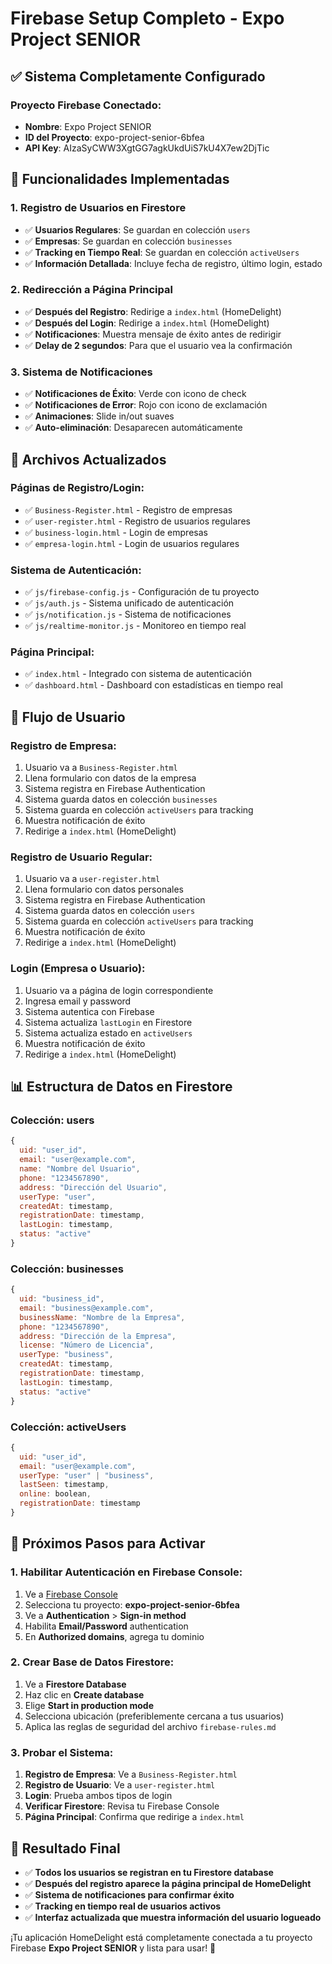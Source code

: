 # Firebase Setup Completo - Expo Project SENIOR

## ✅ Sistema Completamente Configurado

### **Proyecto Firebase Conectado:**
- **Nombre**: Expo Project SENIOR
- **ID del Proyecto**: expo-project-senior-6bfea
- **API Key**: AIzaSyCWW3XgtGG7agkUkdUiS7kU4X7ew2DjTic

## 🎯 **Funcionalidades Implementadas**

### **1. Registro de Usuarios en Firestore**
- ✅ **Usuarios Regulares**: Se guardan en colección `users`
- ✅ **Empresas**: Se guardan en colección `businesses`
- ✅ **Tracking en Tiempo Real**: Se guardan en colección `activeUsers`
- ✅ **Información Detallada**: Incluye fecha de registro, último login, estado

### **2. Redirección a Página Principal**
- ✅ **Después del Registro**: Redirige a `index.html` (HomeDelight)
- ✅ **Después del Login**: Redirige a `index.html` (HomeDelight)
- ✅ **Notificaciones**: Muestra mensaje de éxito antes de redirigir
- ✅ **Delay de 2 segundos**: Para que el usuario vea la confirmación

### **3. Sistema de Notificaciones**
- ✅ **Notificaciones de Éxito**: Verde con icono de check
- ✅ **Notificaciones de Error**: Rojo con icono de exclamación
- ✅ **Animaciones**: Slide in/out suaves
- ✅ **Auto-eliminación**: Desaparecen automáticamente

## 📁 **Archivos Actualizados**

### **Páginas de Registro/Login:**
- ✅ `Business-Register.html` - Registro de empresas
- ✅ `user-register.html` - Registro de usuarios regulares
- ✅ `business-login.html` - Login de empresas
- ✅ `empresa-login.html` - Login de usuarios regulares

### **Sistema de Autenticación:**
- ✅ `js/firebase-config.js` - Configuración de tu proyecto
- ✅ `js/auth.js` - Sistema unificado de autenticación
- ✅ `js/notification.js` - Sistema de notificaciones
- ✅ `js/realtime-monitor.js` - Monitoreo en tiempo real

### **Página Principal:**
- ✅ `index.html` - Integrado con sistema de autenticación
- ✅ `dashboard.html` - Dashboard con estadísticas en tiempo real

## 🔄 **Flujo de Usuario**

### **Registro de Empresa:**
1. Usuario va a `Business-Register.html`
2. Llena formulario con datos de la empresa
3. Sistema registra en Firebase Authentication
4. Sistema guarda datos en colección `businesses`
5. Sistema guarda en colección `activeUsers` para tracking
6. Muestra notificación de éxito
7. Redirige a `index.html` (HomeDelight)

### **Registro de Usuario Regular:**
1. Usuario va a `user-register.html`
2. Llena formulario con datos personales
3. Sistema registra en Firebase Authentication
4. Sistema guarda datos en colección `users`
5. Sistema guarda en colección `activeUsers` para tracking
6. Muestra notificación de éxito
7. Redirige a `index.html` (HomeDelight)

### **Login (Empresa o Usuario):**
1. Usuario va a página de login correspondiente
2. Ingresa email y password
3. Sistema autentica con Firebase
4. Sistema actualiza `lastLogin` en Firestore
5. Sistema actualiza estado en `activeUsers`
6. Muestra notificación de éxito
7. Redirige a `index.html` (HomeDelight)

## 📊 **Estructura de Datos en Firestore**

### **Colección: users**
```javascript
{
  uid: "user_id",
  email: "user@example.com",
  name: "Nombre del Usuario",
  phone: "1234567890",
  address: "Dirección del Usuario",
  userType: "user",
  createdAt: timestamp,
  registrationDate: timestamp,
  lastLogin: timestamp,
  status: "active"
}
```

### **Colección: businesses**
```javascript
{
  uid: "business_id",
  email: "business@example.com",
  businessName: "Nombre de la Empresa",
  phone: "1234567890",
  address: "Dirección de la Empresa",
  license: "Número de Licencia",
  userType: "business",
  createdAt: timestamp,
  registrationDate: timestamp,
  lastLogin: timestamp,
  status: "active"
}
```

### **Colección: activeUsers**
```javascript
{
  uid: "user_id",
  email: "user@example.com",
  userType: "user" | "business",
  lastSeen: timestamp,
  online: boolean,
  registrationDate: timestamp
}
```

## 🚀 **Próximos Pasos para Activar**

### **1. Habilitar Autenticación en Firebase Console:**
1. Ve a [Firebase Console](https://console.firebase.google.com/)
2. Selecciona tu proyecto: **expo-project-senior-6bfea**
3. Ve a **Authentication** > **Sign-in method**
4. Habilita **Email/Password** authentication
5. En **Authorized domains**, agrega tu dominio

### **2. Crear Base de Datos Firestore:**
1. Ve a **Firestore Database**
2. Haz clic en **Create database**
3. Elige **Start in production mode**
4. Selecciona ubicación (preferiblemente cercana a tus usuarios)
5. Aplica las reglas de seguridad del archivo `firebase-rules.md`

### **3. Probar el Sistema:**
1. **Registro de Empresa**: Ve a `Business-Register.html`
2. **Registro de Usuario**: Ve a `user-register.html`
3. **Login**: Prueba ambos tipos de login
4. **Verificar Firestore**: Revisa tu Firebase Console
5. **Página Principal**: Confirma que redirige a `index.html`

## 🎉 **Resultado Final**

- ✅ **Todos los usuarios se registran en tu Firestore database**
- ✅ **Después del registro aparece la página principal de HomeDelight**
- ✅ **Sistema de notificaciones para confirmar éxito**
- ✅ **Tracking en tiempo real de usuarios activos**
- ✅ **Interfaz actualizada que muestra información del usuario logueado**

¡Tu aplicación HomeDelight está completamente conectada a tu proyecto Firebase **Expo Project SENIOR** y lista para usar! 🚀 